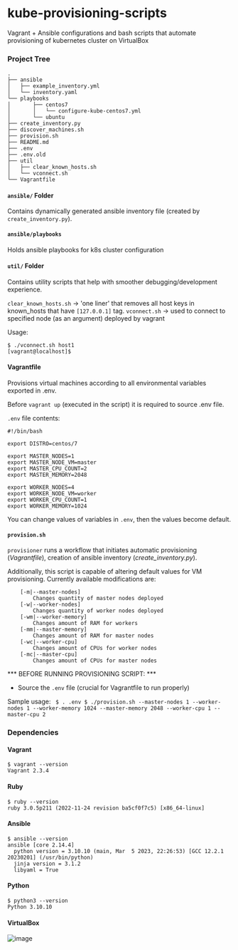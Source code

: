 # kube-provisioning-scripts

Vagrant + Ansible configurations and bash scripts that automate provisioning of kubernetes cluster on VirtualBox

### Project Tree

```
.
├── ansible
│   ├── example_inventory.yml
│   └── inventory.yaml
└── playbooks
│       ├── centos7
│       │   └── configure-kube-centos7.yml
│       └── ubuntu
├── create_inventory.py
├── discover_machines.sh
├── provision.sh
├── README.md
├── .env
├── .env.old
├── util
│   ├── clear_known_hosts.sh
│   └── vconnect.sh
└── Vagrantfile
```

#### `ansible/` Folder

Contains dynamically generated ansible inventory file (created by `create_inventory.py`).

#### `ansible/playbooks`

Holds ansible playbooks for k8s cluster configuration

#### `util/` Folder

Contains utility scripts that help with smoother debugging/development experience.

`clear_known_hosts.sh` -> 'one liner' that removes all host keys in known_hosts that have `[127.0.0.1]` tag. 
`vconnect.sh` -> used to connect to specified node (as an argument) deployed by vagrant

Usage:
```
$ ./vconnect.sh host1
[vagrant@localhost]$
```

#### Vagrantfile

Provisions virtual machines according to all environmental variables exported in .env.

Before `vagrant up` (executed in the script) it is required to source .env file.

`.env` file contents:
```
#!/bin/bash

export DISTRO=centos/7

export MASTER_NODES=1
export MASTER_NODE_VM=master
export MASTER_CPU_COUNT=2
export MASTER_MEMORY=2048

export WORKER_NODES=4
export WORKER_NODE_VM=worker
export WORKER_CPU_COUNT=1
export WORKER_MEMORY=1024
```

You can change values of variables in `.env`, then the values become default.

#### `provision.sh`

`provisioner` runs a workflow that initiates automatic provisioning (*Vagrantfile*), creation of ansible inventory (*create_inventory.py*).

Additionally, this script is capable of altering default values for VM provisioning. Currently available modifications are:

```
    [-m|--master-nodes]
        Changes quantity of master nodes deployed
    [-w|--worker-nodes]
        Changes quantity of worker nodes deployed
    [-wm|--worker-memory]
        Changes amount of RAM for workers
    [-mm|--master-memory]
        Changes amount of RAM for master nodes
    [-wc|--worker-cpu]
        Changes amount of CPUs for worker nodes
    [-mc|--master-cpu]
        Changes amount of CPUs for master nodes

```

*** BEFORE RUNNING PROVISIONING SCRIPT: ***

- Source the `.env` file (crucial for Vagrantfile to run properly)

Sample usage:
`
$ . .env
$ ./provision.sh --master-nodes 1 --worker-nodes 1 --worker-memory 1024 --master-memory 2048 --worker-cpu 1 --master-cpu 2`



### Dependencies

#### Vagrant
```
$ vagrant --version
Vagrant 2.3.4
```

#### Ruby

```
$ ruby --version
ruby 3.0.5p211 (2022-11-24 revision ba5cf0f7c5) [x86_64-linux]
```

#### Ansible

```
$ ansible --version
ansible [core 2.14.4]
  python version = 3.10.10 (main, Mar  5 2023, 22:26:53) [GCC 12.2.1 20230201] (/usr/bin/python)
  jinja version = 3.1.2
  libyaml = True
```

#### Python
```
$ python3 --version
Python 3.10.10
```

#### VirtualBox
![image](https://user-images.githubusercontent.com/58492207/235553798-edde1fd1-a8a5-4473-bde1-0170c221825c.png)
